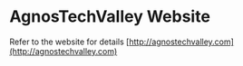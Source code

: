 # AgnosTechValley Website

Refer to the website for details [http://agnostechvalley.com](http://agnostechvalley.com)
